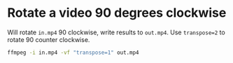 # Rotate a video 90 degrees clockwise

Will rotate ```in.mp4``` 90 clockwise, write results to ```out.mp4```. Use ```transpose=2``` to rotate 90 counter clockwise.

```bash
ffmpeg -i in.mp4 -vf "transpose=1" out.mp4
```
